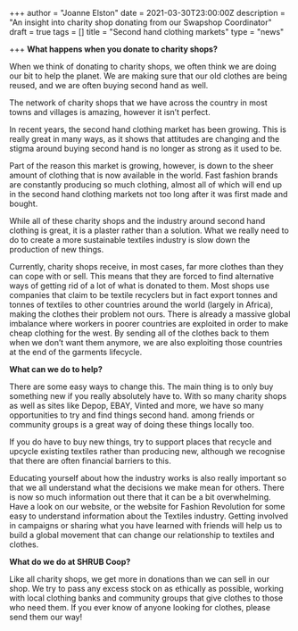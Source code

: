 +++
author = "Joanne Elston"
date = 2021-03-30T23:00:00Z
description = "An insight into charity shop donating from our Swapshop Coordinator"
draft = true
tags = []
title = "Second hand clothing markets"
type = "news"

+++
**What happens when you donate to charity shops?**

When we think of donating to charity shops, we often think we are doing our bit to help the planet. We are making sure that our old clothes are being reused, and we are often buying second hand as well.

The network of charity shops that we have across the country in most towns and villages is amazing, however it isn’t perfect.

In recent years, the second hand clothing market has been growing. This is really great in many ways, as it shows that attitudes are changing and the stigma around buying second hand is no longer as strong as it used to be.

Part of the reason this market is growing, however, is down to the sheer amount of clothing that is now available in the world. Fast fashion brands are constantly producing so much clothing, almost all of which will end up in the second hand clothing markets not too long after it was first made and bought.

While all of these charity shops and the industry around second hand clothing is great, it is a plaster rather than a solution. What we really need to do to create a more sustainable textiles industry is slow down the production of new things.

Currently, charity shops receive, in most cases, far more clothes than they can cope with or sell. This means that they are forced to find alternative ways of getting rid of a lot of what is donated to them. Most shops use companies that claim to be textile recyclers but in fact export tonnes and tonnes of textiles to other countries around the world (largely in Africa), making the clothes their problem not ours. There is already a massive global imbalance where workers in poorer countries are exploited in order to make cheap clothing for the west. By sending all of the clothes back to them when we don’t want them anymore, we are also exploiting those countries at the end of the garments lifecycle.

**What can we do to help?**

There are some easy ways to change this. The main thing is to only buy something new if you really absolutely have to. With so many charity shops as well as sites like Depop, EBAY, Vinted and more, we have so many opportunities to try and find things second hand. among friends or community groups is a great way of doing these things locally too.

If you do have to buy new things, try to support places that recycle and upcycle existing textiles rather than producing new, although we recognise that there are often financial barriers to this.

Educating yourself about how the industry works is also really important so that we all understand what the decisions we make mean for others. There is now so much information out there that it can be a bit overwhelming. Have a look on our website, or the website for Fashion Revolution for some easy to understand information about the Textiles industry. Getting involved in campaigns or sharing what you have learned with friends will help us to build a global movement that can change our relationship to textiles and clothes.

**What do we do at SHRUB Coop?**

Like all charity shops, we get more in donations than we can sell in our shop. We try to pass any excess stock on as ethically as possible, working with local clothing banks and community groups that give clothes to those who need them. If you ever know of anyone looking for clothes, please send them our way!